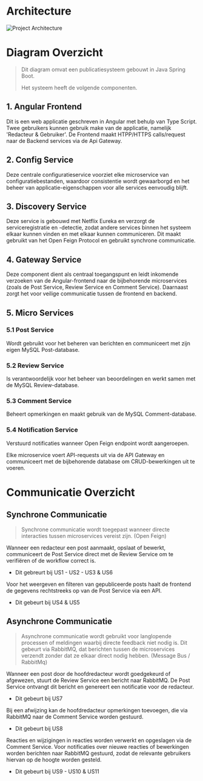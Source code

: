 # Architecture

![Project Architecture](https://github.com/user-attachments/assets/124a242a-8541-4cff-adb3-0c0c926d78ee)

# Diagram Overzicht
> Dit diagram omvat een publicatiesysteem gebouwt in Java Spring Boot.
>
> Het systeem heeft de volgende componenten.

## 1. Angular Frontend
Dit is een web applicatie geschreven in Angular met behulp van Type Script. Twee gebruikers kunnen gebruik make van de applicatie, namelijk 'Redacteur & Gebruiker'.
De Frontend maakt HTPP/HTTPS calls/request naar de Backend services via de Api Gateway.

## 2. Config Service
Deze centrale configuratieservice voorziet elke microservice van configuratiebestanden, waardoor consistentie wordt gewaarborgd en het beheer van applicatie-eigenschappen voor alle services eenvoudig blijft.

## 3. Discovery Service
Deze service is gebouwd met Netflix Eureka en verzorgt de serviceregistratie en -detectie, zodat andere services binnen het systeem elkaar kunnen vinden en met elkaar kunnen communiceren. Dit maakt gebruikt van het Open Feign Protocol en gebruikt synchrone communicatie.

## 4. Gateway Service
Deze component dient als centraal toegangspunt en leidt inkomende verzoeken van de Angular-frontend naar de bijbehorende microservices (zoals de Post Service, Review Service en Comment Service). Daarnaast zorgt het voor veilige communicatie tussen de frontend en backend.

## 5. Micro Services
   ### 5.1 Post Service
   Wordt gebruikt voor het beheren van berichten en communiceert met zijn eigen MySQL Post-database.
   ### 5.2 Review Service
   Is verantwoordelijk voor het beheer van beoordelingen en werkt samen met de MySQL Review-database.
   ### 5.3 Comment Service
   Beheert opmerkingen en maakt gebruik van de MySQL Comment-database.
   ### 5.4 Notification Service
   Verstuurd notificaties wanneer Open Feign endpoint wordt aangeroepen.

Elke microservice voert API-requests uit via de API Gateway en communiceert met de bijbehorende database om CRUD-bewerkingen uit te voeren.

# Communicatie Overzicht

## Synchrone Communicatie

> Synchrone communicatie wordt toegepast wanneer directe interacties tussen microservices vereist zijn. (Open Feign)

Wanneer een redacteur een post aanmaakt, opslaat of bewerkt, communiceert de Post Service direct met de Review Service om te verifiëren of de workflow correct is.
- Dit gebreurt bij US1 - US2 - US3 & US6

Voor het weergeven en filteren van gepubliceerde posts haalt de frontend de gegevens rechtstreeks op van de Post Service via een API.
- Dit gebeurt bij US4 & US5

## Asynchrone Communicatie

> Asynchrone communicatie wordt gebruikt voor langlopende processen of meldingen waarbij directe feedback niet nodig is. Dit gebeurt via RabbitMQ, dat berichten tussen de microservices verzendt zonder dat ze elkaar direct nodig hebben. (Message Bus / RabbitMq)

Wanneer een post door de hoofdredacteur wordt goedgekeurd of afgewezen, stuurt de Review Service een bericht naar RabbitMQ. De Post Service ontvangt dit bericht en genereert een notificatie voor de redacteur.
- Dit gebeurt bij US7

Bij een afwijzing kan de hoofdredacteur opmerkingen toevoegen, die via RabbitMQ naar de Comment Service worden gestuurd.
- Dit gebeurt bij US8

Reacties en wijzigingen in reacties worden verwerkt en opgeslagen via de Comment Service. Voor notificaties over nieuwe reacties of bewerkingen worden berichten naar RabbitMQ gestuurd, zodat de relevante gebruikers hiervan op de hoogte worden gesteld.
- Dit gebeurt bij US9 - US10 & US11
